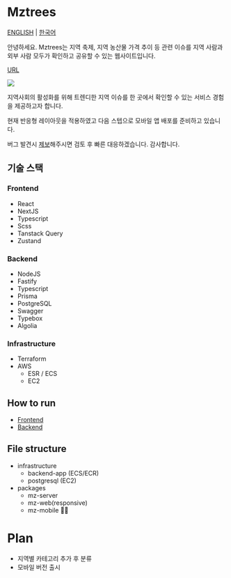 # Mztrees

[ENGLISH](/README.md) | [한국어](/README-ko.md)

안녕하세요. Mztrees는 지역 축제, 지역 농산물 가격 추이 등 관련 이슈를 지역 사람과 외부 사람 모두가 확인하고 공유할 수 있는 웹사이트입니다.

[URL](https://www.mztrees.com)

![](https://img.mztrees.com/og-image.png)

지역사회의 활성화를 위해 트렌디한 지역 이슈를 한 곳에서 확인할 수 있는 서비스 경험을 제공하고자 합니다.

현재 반응형 레이아웃을 적용하였고 다음 스텝으로 모바일 앱 배포를 준비하고 있습니다.

버그 발견시 [제보](https://github.com/shseok/mztrees/issues)해주시면 검토 후 빠른 대응하겠습니다. 감사합니다.

## 기술 스택

### Frontend

- React
- NextJS
- Typescript
- Scss
- Tanstack Query
- Zustand

### Backend

- NodeJS
- Fastify
- Typescript
- Prisma
- PostgreSQL
- Swagger
- Typebox
- Algolia

### Infrastructure

- Terraform
- AWS
  - ESR / ECS
  - EC2

## How to run

- [Frontend](packages/mz-client/README-ko.md)
- [Backend](packages/mz-server/README-ko.md)

## File structure

- infrastructure
  - backend-app (ECS/ECR)
  - postgresql (EC2)
- packages
  - mz-server
  - mz-web(responsive)
  - mz-mobile 🏃‍♀️

# Plan

- 지역별 카테고리 추가 후 분류
- 모바일 버전 출시
